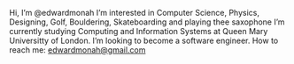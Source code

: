 Hi, I’m @edwardmonah
I’m interested in Computer Science, Physics, Designing, Golf, Bouldering, Skateboarding and playing thee saxophone 
I’m currently studying Computing and Information Systems at Queen Mary Universitty of London.
I’m looking to become a software engineer.
How to reach me: edwardmonah@gmail.com

<!---
edwardmonah/edwardmonah is a ✨ special ✨ repository because its `README.md` (this file) appears on your GitHub profile.
You can click the Preview link to take a look at your changes.
--->
